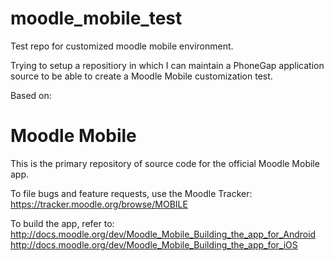 moodle_mobile_test
==================

Test repo for customized moodle mobile environment.

Trying to setup a repositiory in which I can maintain a PhoneGap application source to be able to create a Moodle Mobile customization test. 

Based on:

Moodle Mobile
============

This is the primary repository of source code for the official Moodle Mobile app.

To file bugs and feature requests, use the Moodle Tracker:  https://tracker.moodle.org/browse/MOBILE

To build the app, refer to:
http://docs.moodle.org/dev/Moodle_Mobile_Building_the_app_for_Android
http://docs.moodle.org/dev/Moodle_Mobile_Building_the_app_for_iOS
